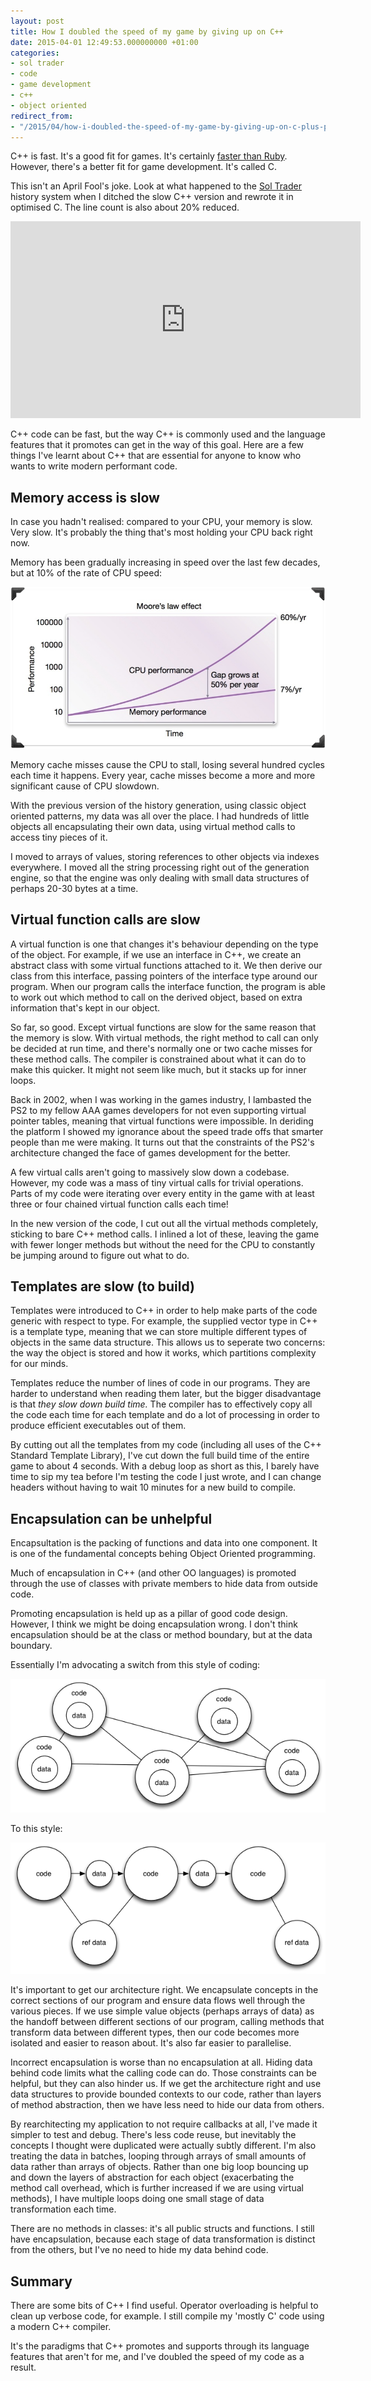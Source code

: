 ```yaml
---
layout: post
title: How I doubled the speed of my game by giving up on C++
date: 2015-04-01 12:49:53.000000000 +01:00
categories:
- sol trader
- code
- game development
- c++
- object oriented
redirect_from:
- "/2015/04/how-i-doubled-the-speed-of-my-game-by-giving-up-on-c-plus-plus"
---
```

C++ is fast. It's a good fit for games. It's certainly [faster than Ruby](/2012/01/why-i-switched-from-ruby-back-to-c-plus-plus/). However, there's a better fit for game development. It's called C.

This isn't an April Fool's joke. Look at what happened to the [Sol Trader](http://soltrader.net) history system when I ditched the slow C++ version and rewrote it in optimised C. The line count is also about 20% reduced.

<iframe width="560" height="315" src="https://www.youtube.com/embed/BPbWcsmS1lA" frameborder="0" allowfullscreen></iframe>

C++ code can be fast, but the way C++ is commonly used and the language
features that it promotes can get in the way of this goal. Here are a few
things I've learnt about C++ that are essential for anyone to know who wants to
write modern performant code.

## Memory access is slow

In case you hadn't realised: compared to your CPU, your memory is slow. Very
slow. It's probably the thing that's most holding your CPU back right now.

Memory has been gradually increasing in speed over the last few decades, but at
10% of the rate of CPU speed:

![memory vs. CPU speed incrase](/assets/img/memory-cpu-speed-increase.png)

Memory cache misses cause the CPU to stall, losing several hundred cycles each
time it happens. Every year, cache misses become a more and more significant
cause of CPU slowdown.

With the previous version of the history generation, using classic object
oriented patterns, my data was all over the place. I had hundreds of little
objects all encapsulating their own data, using virtual method calls to access
tiny pieces of it.

I moved to arrays of values, storing references to other objects via indexes
everywhere. I moved all the string processing right out of the generation
engine, so that the engine was only dealing with small data structures of
perhaps 20-30 bytes at a time.

## Virtual function calls are slow

A virtual function is one that changes it's behaviour depending on the type of
the object. For example, if we use an interface in C++, we create an abstract
class with some virtual functions attached to it. We then derive our class
from this interface, passing pointers of the interface type around our
program. When our program calls the interface function, the program is able to
work out which method to call on the derived object, based on extra information
that's kept in our object.

So far, so good. Except virtual functions are slow for the same reason that the
memory is slow. With virtual methods, the right method to call can only be
decided at run time, and there's normally one or two cache misses for these
method calls. The compiler is constrained about what it can do to make this
quicker. It might not seem like much, but it stacks up for inner loops.

Back in 2002, when I was working in the games industry, I lambasted the PS2 to
my fellow AAA games developers for not even supporting virtual pointer tables,
meaning that virtual functions were impossible. In deriding the platform I
showed my ignorance about the speed trade offs that smarter people than me were
making. It turns out that the constraints of the PS2's architecture changed the
face of games development for the better.

A few virtual calls aren't going to massively slow down a codebase. However, my
code was a mass of tiny virtual calls for trivial operations. Parts of my code
were iterating over every entity in the game with at least three or four
chained virtual function calls each time!

In the new version of the code, I cut out all the virtual methods completely,
sticking to bare C++ method calls. I inlined a lot of these, leaving the game
with fewer longer methods but without the need for the CPU to constantly be
jumping around to figure out what to do.

## Templates are slow (to build)

Templates were introduced to C++ in order to help make parts of the code
generic with respect to type. For example, the supplied vector type in C++ is
a template type, meaning that we can store multiple different types of objects in
the same data structure. This allows us to seperate two concerns: the way the
object is stored and how it works, which partitions complexity for our minds.

Templates reduce the number of lines of code in our programs. They are harder
to understand when reading them later, but the bigger disadvantage is that *they
slow down build time.* The compiler has to effectively copy all the code each
time for each template and do a lot of processing in order to produce efficient
executables out of them.

By cutting out all the templates from my code (including all uses of the C++
Standard Template Library), I've cut down the full build time of the entire game
to about 4 seconds. With a debug loop as short as this, I barely have time to
sip my tea before I'm testing the code I just wrote, and I can change headers
without having to wait 10 minutes for a new build to compile.

## Encapsulation can be unhelpful

Encapsultation is the packing of functions and data into one component. It is
one of the fundamental concepts behing Object Oriented programming.

Much of encapsulation in C++ (and other OO languages) is promoted through the
use of classes with private members to hide data from outside code.

Promoting encapsulation is held up as a pillar of good code design. However, I
think we might be doing encapsulation wrong. I don't think encapsulation should
be at the class or method boundary, but at the data boundary.

Essentially I'm advocating a switch from this style of coding:

![Traditional OO](/assets/img/c-oo.png)

To this style:

![Data transformation](/assets/img/c-data-transformation.png)

It's important to get our architecture right. We encapsulate concepts in the
correct sections of our program and ensure data flows well through the various
pieces. If we use simple value objects (perhaps arrays of data) as the handoff
between different sections of our program, calling methods that transform data
between different types, then our code becomes more isolated and easier to
reason about. It's also far easier to parallelise.

Incorrect encapsulation is worse than no encapsulation at all. Hiding data
behind code limits what the calling code can do. Those constraints can be
helpful, but they can also hinder us. If we get the architecture right and use
data structures to provide bounded contexts to our code, rather than layers of
method abstraction, then we have less need to hide our data from others.

By rearchitecting my application to not require callbacks at all, I've made it
simpler to test and debug. There's less code reuse, but inevitably the concepts
I thought were duplicated were actually subtly different. I'm also treating the
data in batches, looping through arrays of small amounts of data rather than
arrays of objects. Rather than one big loop bouncing up and down the layers of
abstraction for each object (exacerbating the method call overhead, which is
further increased if we are using virtual methods), I have multiple loops doing
one small stage of data transformation each time.

There are no methods in classes: it's all public structs and functions.  I
still have encapsulation, because each stage of data transformation is distinct
from the others, but I've no need to hide my data behind code. 

## Summary

There are some bits of C++ I find useful. Operator overloading is helpful to
clean up verbose code, for example. I still compile my 'mostly C' code using a
modern C++ compiler.

It's the paradigms that C++ promotes and supports through its language features
that aren't for me, and I've doubled the speed of my code as a result.
